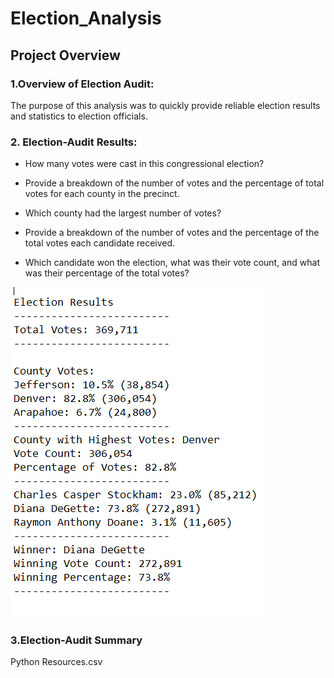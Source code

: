 # Election_Analysis #

## Project Overview ##

### 1.Overview of Election Audit: ###
  The purpose of this analysis was to quickly provide reliable election results and statistics to election officials. 
  
### 2. Election-Audit Results: ###  
* How many votes were cast in this congressional election?

* Provide a breakdown of the number of votes and the percentage of total votes for each county in the precinct.

* Which county had the largest number of votes?

* Provide a breakdown of the number of votes and the percentage of the total votes each candidate received.

* Which candidate won the election, what was their vote count, and what was their percentage of the total votes?

![Election_Results](https://github.com/laurenneidhardt/Election_Analysis/blob/main/Election_Results.PNG)
### 3.Election-Audit Summary ###
Python
Resources.csv

